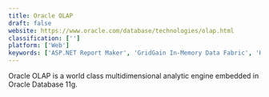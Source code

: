 ```yaml
---
title: Oracle OLAP
draft: false 
website: https://www.oracle.com/database/technologies/olap.html
classification: ['']
platform: ['Web']
keywords: ['ASP.NET Report Maker', 'GridGain In-Memory Data Fabric', 'KiniMetrix', 'Microsoft Power BI', 'Nucleon BI Studio', 'Pyramid Analytics', 'Qlikview', 'RStudio', 'SAS', 'SQL Server 2017', 'SharpDevelop Reports', 'Sisense', 'Stata', 'Tableau', 'Telerik Reporting', 'Windward Studios', 'Zoho Analytics']
---
```

Oracle OLAP is a world class multidimensional analytic engine embedded in Oracle Database 11g.
